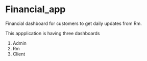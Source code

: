 # Financial_app
Financial dashboard for customers to get daily updates from Rm.

This appplication is having three dashboards
1) Admin
2) Rm
3) Client